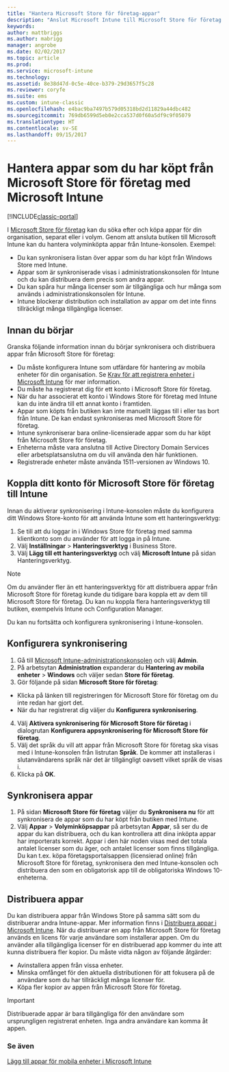 ```yaml
---
title: "Hantera Microsoft Store för företag-appar"
description: "Anslut Microsoft Intune till Microsoft Store för företag om du vill hantera och distribuera volyminköpta appar från Intune-konsolen"
keywords: 
author: mattbriggs
ms.author: mabrigg
manager: angrobe
ms.date: 02/02/2017
ms.topic: article
ms.prod: 
ms.service: microsoft-intune
ms.technology: 
ms.assetid: 8e38d47d-0c5e-40ce-b379-29d3657f5c28
ms.reviewer: coryfe
ms.suite: ems
ms.custom: intune-classic
ms.openlocfilehash: e4bac9ba7497b579d05318bd2d11829a44dbc482
ms.sourcegitcommit: 769db6599d5eb0e2cca537d0f60a5df9c9f05079
ms.translationtype: HT
ms.contentlocale: sv-SE
ms.lasthandoff: 09/15/2017
---
```

# <a name="manage-apps-you-purchased-from-the-microsoft-store-for-business-with-microsoft-intune"></a>Hantera appar som du har köpt från Microsoft Store för företag med Microsoft Intune

[!INCLUDE[classic-portal](../includes/classic-portal.md)]

I [Microsoft Store för företag](https://www.microsoft.com/business-store) kan du söka efter och köpa appar för din organisation, separat eller i volym. Genom att ansluta butiken till Microsoft Intune kan du hantera volyminköpta appar från Intune-konsolen. Exempel:
* Du kan synkronisera listan över appar som du har köpt från Windows Store med Intune.
* Appar som är synkroniserade visas i administrationskonsolen för Intune och du kan distribuera dem precis som andra appar.
* Du kan spåra hur många licenser som är tillgängliga och hur många som används i administrationskonsolen för Intune.
* Intune blockerar distribution och installation av appar om det inte finns tillräckligt många tillgängliga licenser.

## <a name="before-you-start"></a>Innan du börjar
Granska följande information innan du börjar synkronisera och distribuera appar från Microsoft Store för företag:
* Du måste konfigurera Intune som utfärdare för hantering av mobila enheter för din organisation. Se [Krav för att registrera enheter i Microsoft Intune](prerequisites-for-enrollment.md) för mer information.
* Du måste ha registrerat dig för ett konto i Microsoft Store för företag.
* När du har associerat ett konto i Windows Store för företag med Intune kan du inte ändra till ett annat konto i framtiden.
* Appar som köpts från butiken kan inte manuellt läggas till i eller tas bort från Intune. De kan endast synkroniseras med Microsoft Store för företag.
* Intune synkroniserar bara online-licensierade appar som du har köpt från Microsoft Store för företag.
* Enheterna måste vara anslutna till Active Directory Domain Services eller arbetsplatsanslutna om du vill använda den här funktionen.
* Registrerade enheter måste använda 1511-versionen av Windows 10.

## <a name="associate-your-microsoft-store-for-business-account-with-intune"></a>Koppla ditt konto för Microsoft Store för företag till Intune
Innan du aktiverar synkronisering i Intune-konsolen måste du konfigurera ditt Windows Store-konto för att använda Intune som ett hanteringsverktyg:
1. Se till att du loggar in i Windows Store för företag med samma klientkonto som du använder för att logga in på Intune.
2. Välj **Inställningar** > **Hanteringsverktyg** i Business Store.
3. Välj **Lägg till ett hanteringsverktyg** och välj **Microsoft Intune** på sidan Hanteringsverktyg.

> [!NOTE]
> Om du använder fler än ett hanteringsverktyg för att distribuera appar från Microsoft Store för företag kunde du tidigare bara koppla ett av dem till Microsoft Store för företag. Du kan nu koppla flera hanteringsverktyg till butiken, exempelvis Intune och Configuration Manager.

Du kan nu fortsätta och konfigurera synkronisering i Intune-konsolen.

## <a name="configure-synchronization"></a>Konfigurera synkronisering

1. Gå till [Microsoft Intune-administrationskonsolen](https://manage.microsoft.com) och välj **Admin**.
2. På arbetsytan **Administration** expanderar du **Hantering av mobila enheter** > **Windows** och väljer sedan **Store för företag**.
3. Gör följande på sidan **Microsoft Store för företag**:
 * Klicka på länken till registreringen för Microsoft Store för företag om du inte redan har gjort det.
 * När du har registrerat dig väljer du **Konfigurera synkronisering**.
4. Välj **Aktivera synkronisering för Microsoft Store för företag** i dialogrutan **Konfigurera appsynkronisering för Microsoft Store för företag**.
5. Välj det språk du vill att appar från Microsoft Store för företag ska visas med i Intune-konsolen från listrutan **Språk**. De kommer att installeras i slutanvändarens språk när det är tillgängligt oavsett vilket språk de visas i.
6. Klicka på **OK**.

## <a name="synchronize-apps"></a>Synkronisera appar

1. På sidan **Microsoft Store för företag** väljer du **Synkronisera nu** för att synkronisera de appar som du har köpt från butiken med Intune.
2. Välj **Appar** > **Volyminköpsappar** på arbetsytan **Appar**, så ser du de appar du kan distribuera, och du kan kontrollera att dina inköpta appar har importerats korrekt. Appar i den här noden visas med det totala antalet licenser som du äger, och antalet licenser som finns tillgängliga.
Du kan t.ex. köpa företagsportalsappen (licensierad online) från Microsoft Store för företag, synkronisera den med Intune-konsolen och distribuera den som en obligatorisk app till de obligatoriska Windows 10-enheterna. 


## <a name="deploy-apps"></a>Distribuera appar

Du kan distribuera appar från Windows Store på samma sätt som du distribuerar andra Intune-appar. Mer information finns i [Distribuera appar i Microsoft Intune](deploy-apps-in-microsoft-intune.md).
När du distribuerar en app från Microsoft Store för företag används en licens för varje användare som installerar appen. Om du använder alla tillgängliga licenser för en distribuerad app kommer du inte att kunna distribuera fler kopior. Du måste vidta någon av följande åtgärder:
* Avinstallera appen från vissa enheter.
* Minska omfånget för den aktuella distributionen för att fokusera på de användare som du har tillräckligt många licenser för.
* Köpa fler kopior av appen från Microsoft Store för företag.

> [!Important]
> Distribuerade appar är bara tillgängliga för den användare som ursprungligen registrerat enheten. Inga andra användare kan komma åt appen.


### <a name="see-also"></a>Se även
[Lägg till appar för mobila enheter i Microsoft Intune](add-apps-for-mobile-devices-in-microsoft-intune.md)
